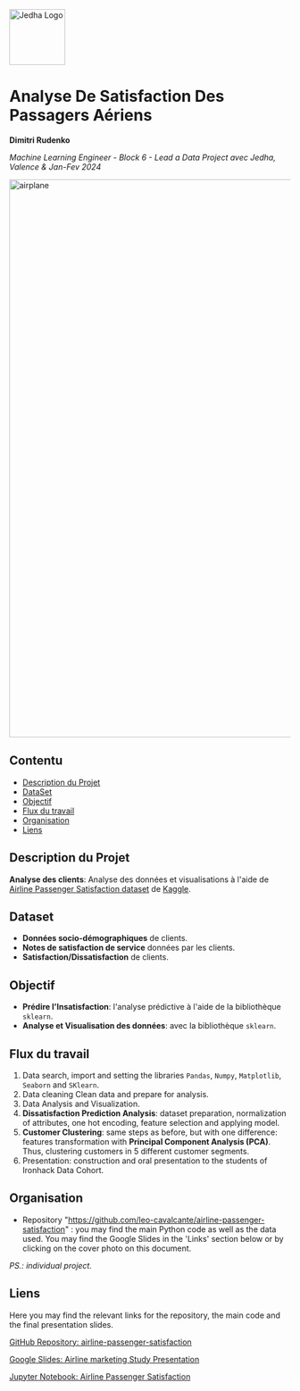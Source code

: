 <img src="https://github.com/DimitriRud/Satisfaction-Des-Passagers-Aeriens/assets/79415358/bdfe9be2-f124-45ed-a88d-9c6cd392c733)" alt="Jedha Logo" width="100"/>

# Analyse De Satisfaction Des Passagers Aériens
**Dimitri Rudenko**

*Machine Learning Engineer - Block 6 - Lead a Data Project avec Jedha, Valence & Jan-Fev 2024*

<img src="https://github.com/DimitriRud/Satisfaction-Des-Passagers-Aeriens/assets/79415358/9555814d-f9b0-4285-b992-a50aab227953" alt="airplane" width="1000"/>

## Contentu
- [Description du Projet](#Description-du-Projet)
- [DataSet](#Dataset)
- [Objectif](#objectif)
- [Flux du travail](#flux-du-travail)
- [Organisation](#organisation)
- [Liens](#liens)

## Description du Projet
**Analyse des clients**: Analyse des données et visualisations à l'aide de [Airline Passenger Satisfaction dataset](https://www.kaggle.com/teejmahal20/airline-passenger-satisfaction) de [Kaggle](https://www.kaggle.com/).

## Dataset
- **Données socio-démographiques** de clients.
- **Notes de satisfaction de service** données par les clients.
- **Satisfaction/Dissatisfaction** de clients.

## Objectif
- **Prédire l'Insatisfaction**: l'analyse prédictive à l'aide de la bibliothèque `sklearn`.
- **Analyse et Visualisation des données**: avec la bibliothèque `sklearn`.

## Flux du travail
1. Data search, import and setting the libraries `Pandas`, `Numpy`, `Matplotlib`, `Seaborn` and `SKlearn`.
2. Data cleaning Clean data and prepare for analysis.
3. Data Analysis and Visualization.
5. **Dissatisfaction Prediction Analysis**: dataset preparation, normalization of attributes, one hot encoding, feature selection and applying model.
6. **Customer Clustering**: same steps as before, but with one difference: features transformation with **Principal Component Analysis (PCA)**. Thus, clustering customers in 5 different customer segments.
7. Presentation: construction and oral presentation to the students of Ironhack Data Cohort.

## Organisation
- Repository "https://github.com/leo-cavalcante/airline-passenger-satisfaction" : you may find the main Python code as well as the data used. You may find the Google Slides in the 'Links' section below or by clicking on the cover photo on this document.

*PS.: individual project.*

## Liens
Here you may find the relevant links for the repository, the main code and the final presentation slides.

[GitHub Repository: airline-passenger-satisfaction](https://github.com/leo-cavalcante/airline-passenger-satisfaction)  

[Google Slides: Airline marketing Study Presentation](https://docs.google.com/presentation/d/1xZyP2aMUz77MkY--vplO-l3r51uxLXpX2c8ILC20iGc/edit)

[Jupyter Notebook: Airline Passenger Satisfaction](https://github.com/leo-cavalcante/airline-passenger-satisfaction/blob/main/Airline%20Passenger%20Satisfaction.ipynb)  

